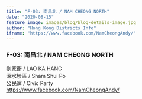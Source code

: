 ```yaml
---
title: "F-03: 南昌北 / NAM CHEONG NORTH"
date: "2020-08-15"
feature_image: images/blog/blog-details-image.jpg
author: "Hong Kong Districts Info"
iframe: "https://www.facebook.com/NamCheongAndy/"
---
```


### F-03: 南昌北 / NAM CHEONG NORTH  
劉家衡 / LAO KA HANG  
深水埗區 / Sham Shui Po  
公民黨 / Civic Party  
https://www.facebook.com/NamCheongAndy/
